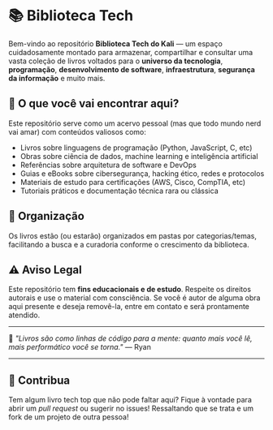 # 📚 Biblioteca Tech

Bem-vindo ao repositório **Biblioteca Tech do Kali** — um espaço cuidadosamente montado para armazenar, compartilhar e consultar uma vasta coleção de livros voltados para o **universo da tecnologia**, **programação**, **desenvolvimento de software**, **infraestrutura**, **segurança da informação** e muito mais.

## 🧠 O que você vai encontrar aqui?

Este repositório serve como um acervo pessoal (mas que todo mundo nerd vai amar) com conteúdos valiosos como:

- Livros sobre linguagens de programação (Python, JavaScript, C, etc)
- Obras sobre ciência de dados, machine learning e inteligência artificial
- Referências sobre arquitetura de software e DevOps
- Guias e eBooks sobre cibersegurança, hacking ético, redes e protocolos
- Materiais de estudo para certificações (AWS, Cisco, CompTIA, etc)
- Tutoriais práticos e documentação técnica rara ou clássica

## 🧾 Organização

Os livros estão (ou estarão) organizados em pastas por categorias/temas, facilitando a busca e a curadoria conforme o crescimento da biblioteca.

## ⚠️ Aviso Legal

Este repositório tem **fins educacionais e de estudo**. Respeite os direitos autorais e use o material com consciência. Se você é autor de alguma obra aqui presente e deseja removê-la, entre em contato e será prontamente atendido.

---

📌 *"Livros são como linhas de código para a mente: quanto mais você lê, mais performático você se torna."* — Ryan

---

## 🤝 Contribua

Tem algum livro tech top que não pode faltar aqui? Fique à vontade para abrir um *pull request* ou sugerir no issues! Ressaltando que se trata e um fork de um  projeto de outra pessoa!
